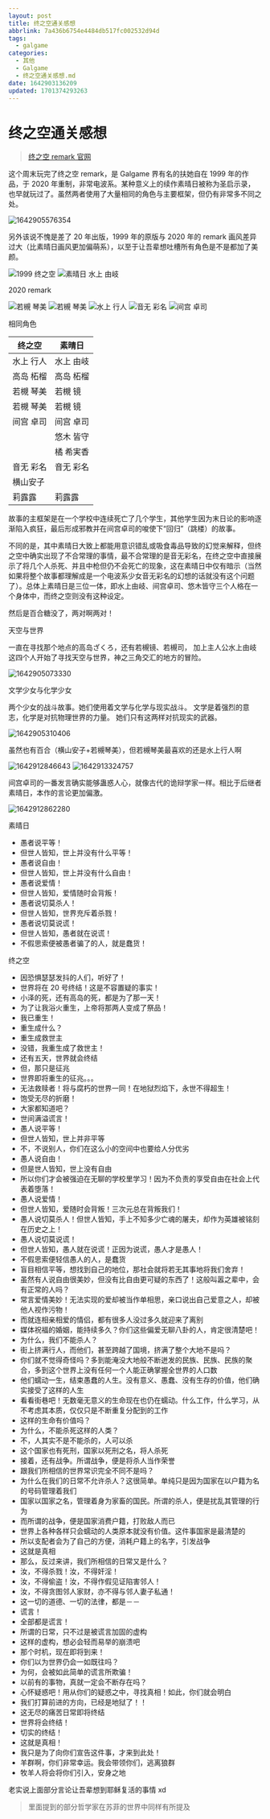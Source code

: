 ```yaml
---
layout: post
title: 终之空通关感想
abbrlink: 7a436b6754e4484db517fc002532d94d
tags:
  - galgame
categories:
  - 其他
  - Galgame
  - 终之空通关感想.md
date: 1642903136209
updated: 1701374293263
---
```


# 终之空通关感想

> [终之空 remark 官网](https://www.keroq.co.jp/suba_10th/tuinosora_remake/index.html)

这个周末玩完了终之空 remark，是 Galgame 界有名的扶她自在 1999 年的作品，于 2020 年重制，非常电波系。某种意义上的续作素晴日被称为圣启示录，也早就玩过了。虽然两者使用了大量相同的角色与主要框架，但仍有非常多不同之处。

![1642905576354](https://image-proxy.rxliuli.com/?url=https://lh3.googleusercontent.com/pw/AL9nZEUmvKBtRxGeG-J-0oVDVmdZccu0E0_HiDHaMPlvWBLp1v2wjaA152s9FxkIRFZROAChN-tYgimcK-ZYBFD_KGya40RzSKfDTVJqvoXjg5CsBmAaJPurSPdDmaDm6Bcunj4IxL_YPBnwtH0h7XdwaUxN=w1600-h1200-no)

另外该说不愧是差了 20 年出版，1999 年的原版与 2020 年的 remark 画风差异过大（比素晴日画风更加偏萌系），以至于让吾辈想吐槽所有角色是不是都加了美颜。

![1999 终之空](https://image-proxy.rxliuli.com/?url=https://lh3.googleusercontent.com/pw/AL9nZEVbUnAq4FS8HdozaJm6ViQSXuiUt0WPQSXGl1hFW4B8EAk8Cod20glrFDRQp-rSrVy4LPm2sNcKqUNztQX1A8N_OqRgndsZbbFBwXOaIWpt-bi_ftW7GNdv2ppQPOkLOefHk9QuVY35fFbehSfgASfo=w200-h276-no)
![素晴日 水上 由岐](https://image-proxy.rxliuli.com/?url=https://lh3.googleusercontent.com/pw/AL9nZEUrw0nqD2RgViMzGDgAwPAOEUDIxYoS1Pmn-NDaO6CTV4D81PcOopi1gqfjVQRlRIlpG-pLd8NfCKq5ELyE7EneVxpBmY8xrML780U80rtbYxbif4IWqTqVpagQ7qqqdh_gZKY132p0powv-siE0dpL=w1280-h960-no)

2020 remark

![若槻 琴美](https://image-proxy.rxliuli.com/?url=https://lh3.googleusercontent.com/pw/AL9nZEWMw80Jt746EZMp72i6LDNXZsXGKKkQQzi9fX6v70jxQXHnz7l_YIVPAn73fawMH13c2sOGHVQjJ2magfxjXvWwBXabaVbLDoRaSs4rBtELyOI2EknjjKdg8IUaaInttXK6xC_UjD7v5fwKg1AhElRs=w1600-h1200-no)
![若槻 琴美](https://image-proxy.rxliuli.com/?url=https://lh3.googleusercontent.com/pw/AL9nZEXAAF63solTc4G3EheearqF0XlNKWWLAtXTNKYu7yCDr7Efk7TaPIXG7bTDr2zyZDGTR0NGQEVlY6NOeasc1-xAcgNbRxb3Db02svb2gqWh5iJ_UUAOJ6OIx7wWIIqvNDXpDTXfVlipVVm1BdAPb-YO=w700-h690-no)
![水上 行人](https://image-proxy.rxliuli.com/?url=https://lh3.googleusercontent.com/pw/AL9nZEVHJNiQxmvNwPVhoH5ynCvvgh8dCwIRnSfrD63GWPEY-w5JPt432OoWnyvT66u6yPzATiCRYCra9r0g3E3uiReoNghrRjYtL_G9ZkMQsvvpxD2lviFk-X_izYA4luiJctDTri6muP7phowSyv8VoH-a=w700-h690-no)
![音无 彩名](https://image-proxy.rxliuli.com/?url=https://lh3.googleusercontent.com/pw/AL9nZEWEKsV-aENkyiO_d9vzrHuHgDmGBlA0qtApQaV2I4cVlBsuQxB3Axwp039C4-Wi-rP9nMeGhSdZ8bh7EH062Lbu54PAZoxrkNofC2D6YAdZK2_5yVCWAPgzeSKTInF9hWV5f_yRMR2OkDiUO2UsPQvr=w700-h690-no)
![间宫 卓司](https://image-proxy.rxliuli.com/?url=https://lh3.googleusercontent.com/pw/AL9nZEWWlU0nx9BgV2fcC1oexfgeMThPfKhr2xEJbBm6CEVi5L7JJp-spMsq-Fiugvzrv51Ur2eNkREvLgScu_IMKTcm5SenLADTI8eD_TlYxylsJDo2UOTByHDG_dHvAe-r7LbvM-xx2UFSTg8MCciB2Sk6=w700-h690-no)

相同角色

| 终之空   | 素晴日   |
| ----- | ----- |
| 水上 行人 | 水上 由岐 |
| 高岛 柘榴 | 高岛 柘榴 |
| 若槻 琴美 | 若槻 镜  |
| 若槻 琴美 | 若槻 镜  |
| 间宫 卓司 | 间宫 卓司 |
|       | 悠木 皆守 |
|       | 橘 希実香 |
| 音无 彩名 | 音无 彩名 |
| 横山安子  |       |
| 莉露露   | 莉露露   |

故事的主框架是在一个学校中连续死亡了几个学生，其他学生因为末日论的影响逐渐陷入疯狂，最后形成邪教并在间宫卓司的唆使下“回归”（跳楼）的故事。

不同的是，其中素晴日大致上都能用意识错乱或吸食毒品导致的幻觉来解释，但终之空中确实出现了不合常理的事情，最不合常理的是音无彩名，在终之空中直接展示了将几个人杀死、并且中枪但仍不会死亡的现象，这在素晴日中仅有暗示（当然如果将整个故事都理解成是一个电波系少女音无彩名的幻想的话就没有这个问题了）。总体上素晴日是三位一体，即水上由岐、间宫卓司、悠木皆守三个人格在一个身体中，而终之空则没有这种设定。

然后是百合糖没了，两对啊两对！

天空与世界

一直在寻找那个地点的高岛ざくろ，还有若槻镜、若槻司，
加上主人公水上由岐这四个人开始了寻找天空与世界，神之三角交汇的地方的冒险。

![1642905073330](https://image-proxy.rxliuli.com/?url=https://lh3.googleusercontent.com/pw/AL9nZEWyyLlOh3RK6rV5lYdzqSDRUBQT1HYtWAIXhPIPLRRE0fA4Pg7JjzxdE31BoUnnQ75Tbk4ODCjWxXdlVrH3jE0v2rqUGi0JH3qG8Rfq2jymDdxp929w3pJYi7FcfG9c3WSbUGlxSzFjiDOveTD-LWeY=w1280-h960-no)

文学少女与化学少女

两个少女的战斗故事。她们使用着文学与化学与现实战斗。
文学是着强烈的意志，化学是对抗物理世界的力量。
她们只有这两样对抗现实的武器。

![1642905310406](https://image-proxy.rxliuli.com/?url=https://lh3.googleusercontent.com/pw/AL9nZEVfYMoj_JT10gybCFyFzTrCsyPDXcaYUv1DSTL4hxKOzw2LZZr2ZiBwhdjjUXDiBFf1NQrXWdZNfIpK_iaPMeSo1wkokG3i_O0KUefe8BSXLh2403j4cz_9jWNpKTdJCABLsHcEqX_HwhSO_eyInmu6=w1280-h960-no)

虽然也有百合（横山安子+若槻琴美），但若槻琴美最喜欢的还是水上行人啊

![1642912846643](https://image-proxy.rxliuli.com/?url=https://lh3.googleusercontent.com/pw/AL9nZEUIxy984P5STkgZ5jzMpvJyDIQf3nTrUxoVMD10hO58Najx3mtHWALyYjrgBG5poaQhyxdYLSCQcNkcQNoHAvaiSE8EuXf2eNvHigrZaYSEJO3T_nzjuChSFL-ISz2aws7lM9Okiv3Yx-fa1YyzdBTn=w700-h690-no)
![1642913324757](https://image-proxy.rxliuli.com/?url=https://lh3.googleusercontent.com/pw/AL9nZEU65rFpDJBUaQIOHEEgnHAUgBIRzAkX73JT9t-f2wynDpWFK9BNVqs77BYrSCNUpPu4adoFTz2uqmWmvV6BMdZjSlJ2Izd9uTtTPuRetyXBWpzpauJpEBHmeoPoq6kI3KoVTD2qk-uTQ78XPs4taOL_=w1200-h900-no)

间宫卓司的一番发言确实能够蛊惑人心，就像古代的诡辩学家一样。相比于后继者素晴日，本作的言论更加偏激。

![1642912862280](https://image-proxy.rxliuli.com/?url=https://lh3.googleusercontent.com/pw/AL9nZEWfPwlE78nVvL0Yr5erca74jXzRyATA1gkhA5MUh8ADnwYZrdIZ0gjza-vJjdoZk1DnQc2v2NVD_lv-Ult2j6ZoZ-wHvkBnDDRdMuFUJosvZO5SJ0TFuj6ogFV8LVuguI_3MjPbTAwjFhul0Kat1AoY=w1200-h900-no)

素晴日

*   愚者说平等！
*   但世人皆知，世上并没有什么平等！
*   愚者说自由！
*   但世人皆知，世上并没有什么自由！
*   愚者说爱情！
*   但世人皆知，爱情随时会背叛！
*   愚者说切莫杀人！
*   但世人皆知，世界充斥着杀戮！
*   愚者说切莫说谎！
*   但世人皆知，愚者就在说谎！
*   不假思索便被愚者骗了的人，就是蠢货！

终之空

*   因恐惧瑟瑟发抖的人们，听好了！
*   世界将在 20 号终结！这是不容置疑的事实！
*   小泽的死，还有高岛的死，都是为了那一天！
*   为了让我浴火重生，上帝将那两人变成了祭品！
*   我已重生！
*   重生成什么？
*   重生成救世主
*   没错，我重生成了救世主！
*   还有五天，世界就会终结
*   但，那只是征兆
*   世界即将重生的征兆。。。
*   无法救赎者！将与腐朽的世界一同！在地狱烈焰下，永世不得超生！
*   饱受无尽的折磨！
*   大家都知道吧？
*   世间满溢谎言！
*   愚人说平等！
*   但世人皆知，世上并非平等
*   不，不说别人，你们在这么小的空间中也要给人分优劣
*   愚人说自由！
*   但是世人皆知，世上没有自由
*   所以你们才会被强迫在无聊的学校里学习！因为不负责的享受自由在社会上代表着堕落！
*   愚人说爱情！
*   但世人皆知，爱随时会背叛！三次元总在背叛我们！
*   愚人说切莫杀人！但世人皆知，手上不知多少亡魂的屠夫，却作为英雄被铭刻在历史之上！
*   愚人说切莫说谎！
*   但世人皆知，愚人就在说谎！正因为说谎，愚人才是愚人！
*   不假思索便轻信愚人的人，是蠢货
*   盲目相信平等，想找到自己的地位，那社会就将若无其事地将我们舍弃！
*   虽然有人说自由很美妙，但没有比自由更可疑的东西了！这般叫嚣之辈中，会有正常的人吗？
*   常言爱情美妙！无法实现的爱却被当作单相思，亲口说出自己爱意之人，却被他人视作污物！
*   而就连相亲相爱的情侣，都有很多人没过多久就迎来了离别
*   媒体祝福的婚姻，能持续多久？你们这些偏爱无聊八卦的人，肯定很清楚吧！
*   为什么，我们不能杀人？
*   街上挤满行人，而他们，甚至跨越了国境，挤满了整个大地不是吗？
*   你们就不觉得奇怪吗？多到能淹没大地般不断迸发的民族、民族、民族的聚合，多到这个世界上没有任何一个人能正确掌握全世界的人口数
*   他们蠕动一生，结束愚蠢的人生。没有意义、愚蠢、没有生存的价值，他们确实接受了这样的人生
*   看看街巷吧！无数毫无意义的生命现在也仍在蠕动。什么工作，什么学习，从不考虑其本质，仅仅只是不断重复分配到的工作
*   这样的生命有价值吗？
*   为什么，不能杀死这样的人类？
*   不，人其实不是不能杀的，人可以杀
*   这个国家也有死刑，国家以死刑之名，将人杀死
*   接着，还有战争。所谓战争，便是将杀人当作荣誉
*   跟我们所相信的世界常识完全不同不是吗？
*   为什么在我们的日常不允许杀人？这很简单。单纯只是因为国家在以户籍为名的号码管理着我们
*   国家以国家之名，管理着身为家畜的国民。所谓的杀人，便是扰乱其管理的行为
*   而所谓的战争，便是国家消费户籍，打败敌人而已
*   世界上各种各样只会蠕动的人类原本就没有价值。这件事国家是最清楚的
*   所以支配者会为了自己的方便，消耗户籍上的名字，引发战争
*   这就是真相
*   那么，反过来讲，我们所相信的日常又是什么？
*   汝，不得杀戮！汝，不得奸淫！
*   汝，不得偷盗！汝，不得作假见证陷害邻人！
*   汝，不得贪图邻人家财，亦不得与邻人妻子私通！
*   这一切的道德、一切的法律，都是－－
*   谎言！
*   全部都是谎言！
*   所谓的日常，只不过是被谎言加固的虚构
*   这样的虚构，想必会轻而易举的崩溃吧
*   那个时机，现在即将到来！
*   你们以为世界仍会一如既往吗？
*   为何，会被如此简单的谎言所欺骗！
*   以前有的事物，真就一定会不断存在吗？
*   心怀疑惑吧！用从你们的疑惑之中，寻找真相！如此，你们就会明白
*   我们打算前进的方向，已经是地狱了！！
*   这无尽的痛苦日常即将终结
*   世界将会终结！
*   切实的终结！
*   这就是真相！
*   我只是为了向你们宣告这件事，才来到此处！
*   羊群啊，你们非常幸运。我会带领你们，逃离狼群
*   牧羊人将会将你们引入，安身之地

老实说上面部分言论让吾辈想到耶稣复活的事情 xd

> 里面提到的部分哲学家在苏菲的世界中同样有所提及
